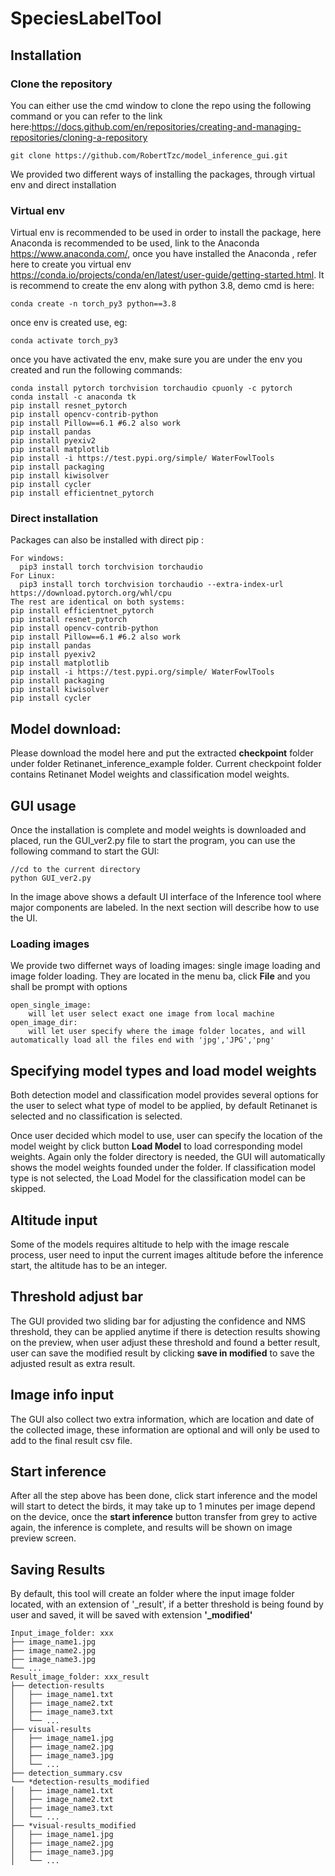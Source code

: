 # SpeciesLabelTool


## Installation

### Clone the repository
You can either use the cmd window to clone the repo using the following command or you can refer to the link here:https://docs.github.com/en/repositories/creating-and-managing-repositories/cloning-a-repository
```
git clone https://github.com/RobertTzc/model_inference_gui.git
```
We provided two different ways of installing the packages, through virtual env and direct installation
### Virtual env

Virtual env is recommended to be used in order to install the package, here Anaconda is recommended to be used, link to the Anaconda https://www.anaconda.com/, once you have installed the Anaconda , refer here to create you virtual env https://conda.io/projects/conda/en/latest/user-guide/getting-started.html. It is recommend to create the env along with python 3.8, demo cmd is here:
```
conda create -n torch_py3 python==3.8
```
once env is created use, eg:
```
conda activate torch_py3
```
once you have activated the env, make sure you are under the env you created and run the following commands:
```
conda install pytorch torchvision torchaudio cpuonly -c pytorch
conda install -c anaconda tk
pip install resnet_pytorch
pip install opencv-contrib-python
pip install Pillow==6.1 #6.2 also work
pip install pandas
pip install pyexiv2
pip install matplotlib
pip install -i https://test.pypi.org/simple/ WaterFowlTools
pip install packaging
pip install kiwisolver
pip install cycler
pip install efficientnet_pytorch
```
### Direct installation
Packages can also be installed with direct pip :

```
For windows:
  pip3 install torch torchvision torchaudio
For Linux:
  pip3 install torch torchvision torchaudio --extra-index-url https://download.pytorch.org/whl/cpu
The rest are identical on both systems:
pip install efficientnet_pytorch
pip install resnet_pytorch
pip install opencv-contrib-python
pip install Pillow==6.1 #6.2 also work
pip install pandas
pip install pyexiv2
pip install matplotlib
pip install -i https://test.pypi.org/simple/ WaterFowlTools
pip install packaging
pip install kiwisolver
pip install cycler
```

## Model download:
Please download the model here and put the extracted **checkpoint** folder under folder Retinanet_inference_example folder. Current checkpoint folder contains Retinanet Model weights and classification model weights.

## GUI usage
Once the installation is complete and model weights is downloaded and placed, run the GUI_ver2.py file to start the program, you can use the following command to start the GUI:
```
//cd to the current directory
python GUI_ver2.py
```
In the image above shows a default UI interface of the Inference tool where major components are labeled. In the next section will describe how to use the UI.

### Loading images 
We provide two differnet ways of loading images: single image loading and image folder loading. They are located in the  menu ba, click **File** and you shall be prompt with options 
```
open_single_image: 
    will let user select exact one image from local machine
open_image_dir:
    will let user specify where the image folder locates, and will automatically load all the files end with 'jpg','JPG','png'
```

## Specifying model types and load model weights
Both detection model and classification model provides several options for the user to select what type of model to be applied, by default Retinanet is selected and no classification is selected.

Once user decided which model to use, user can specify the location of the model weight by click button **Load Model** to load corresponding model weights. Again only the folder directory is needed, the GUI will automatically shows the model weights founded under the folder. If classification model type is not selected, the Load Model for the classification model can be skipped.

## Altitude input
Some of the models requires altitude to help with the image rescale process, user need to input the current images altitude before the inference start, the altitude has to be an integer.

## Threshold adjust bar

The GUI provided two sliding bar for adjusting the confidence and NMS threshold, they can be applied anytime if there is detection results showing on the preview, when user adjust these threshold and found a better result, user can save the modified result by clicking **save in modified** to save the adjusted result as extra result.

## Image info input

The GUI also collect two extra information, which are location and date of the collected image, these information are optional and will only be used to add to the final result csv file.

## Start inference

After all the step above has been done, click start inference and the model will start to detect the birds, it may take up to 1 minutes per image depend on the device, once the **start inference** button transfer from grey to active again, the inference is complete, and results will be shown on image preview screen.


## Saving Results
By default, this tool will create an folder where the input image folder located, with an extension of '_result', if a better threshold is being found by user and saved, it will be saved with extension **'_modified'**

```
Input_image_folder: xxx 
├── image_name1.jpg
├── image_name2.jpg
├── image_name3.jpg
└── ...
Result_image_folder: xxx_result
├── detection-results
│   ├── image_name1.txt
│   ├── image_name2.txt
│   ├── image_name3.txt
│   └── ...
├── visual-results
│   ├── image_name1.jpg
│   ├── image_name2.jpg
│   ├── image_name3.jpg
│   └── ...
├── detection_summary.csv
└── *detection-results_modified
│   ├── image_name1.txt
│   ├── image_name2.txt
│   ├── image_name3.txt
│   └── ...
├── *visual-results_modified
│   ├── image_name1.jpg
│   ├── image_name2.jpg
│   ├── image_name3.jpg
│   └── ...
```